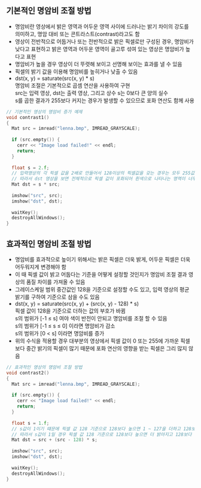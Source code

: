 ## 기본적인 명암비 조절 방법
* 명암비란 영상에서 밝은 영역과 어두운 영역 사이에 드러나는 밝기 차이의 강도를 의미하고, 명암 대비 또는 콘트라스트(contrast)라고도 함
* 영상이 전반적으로 어둡거나 또는 전반적으로 밝은 픽셀로만 구성된 경우, 명암비가 낮다고 표현하고 밝은 영역과 어두운 영역이 골고루 섞여 있는 영상은 명암비가 높다고 표현
* 명암비가 높을 경우 영상이 더 뚜렷해 보이고 선명해 보이는 효과를 낼 수 있음
* 픽셀의 밝기 값을 이용해 명암비를 높히거나 낮출 수 있음 
* dst(x, y) = saturate(src(x, y) * s) <br/> 명암비 조절은 기본적으로 곱셈 연산을 사용하여 구현 <br/> src는 입력 영상, dst는 출력 영상, 그리고 상수 s는 0보다 큰 양의 실수 <br/> s를 곱한 결과가 255보다 커지는 경우가 발생할 수 있으므로 포화 연산도 함께 사용
```cpp
// 기본적인 영상의 명암비 증가 예제
void contrast1()
{
  Mat src = imread("lenna.bmp", IMREAD_GRAYSCALE);
   
  if (src.empty()) {
    cerr << "Image load failed!" << endl;
    return;
  }
  
  float s = 2.f;
  // 입력영상의 각 픽셀 값을 2배로 만들어서 128이상의 픽셀값을 갖는 경우는 모두 255값을 갖고 128 이하의 픽셀값을 갖는 경우 명암비가 2배 차이가 나게 됨
  // 따라서 dst 영상을 보면 전체적으로 픽셀 값이 포화되어 흰색으로 나타나는 영역이 너무 많으며, 이로 인해 사물의 윤곽 구분이 더 어려워짐
  Mat dst = s * src;
  
  imshow("src", src);
  imshow("dst", dst);
    
  waitKey();
  destroyAllWindows();
}
```

## 효과적인 명암비 조절 방법
* 명암비를 효과적으로 높이기 위해서는 밝은 픽셀은 더욱 밝게, 어두운 픽셀은 더욱 어두워지게 변경해야 함
* 이 때 픽셀 값이 밝고 어둡다는 기준을 어떻게 설정할 것인지가 명암비 조절 결과 영상의 품질 차이를 가져올 수 있음
* 그레이스케일 범위 중간값인 128을 기준으로 설정할 수도 있고, 입력 영상의 평균 밝기를 구하여 기준으로 삼을 수도 있음 
* dst(x, y) = saturate(src(x, y) + (src(x, y) - 128) * s) <br/> 픽셀 값이 128을 기준으로 더하는 값의 부호가 바뀜 <br/> s의 범위가 [-1 ≤ s] 여야 색이 반전이 안되고 명암비를 조절 할 수 있음 <br/> s의 범위가 [-1 ≤ s ≤ 0] 이라면 명암비가 감소 <br/> s의 범위가 [0 < s] 이라면 명암비를 증가
* 위의 수식을 적용할 경우 대부분의 영상에서 픽셀 값이 0 또는 255에 가까운 픽셀보다 중간 밝기의 픽셀이 많기 때문에 포화 연산의 영향을 받는 픽셀은 그리 많지 않음
```cpp
// 효과적인 영상의 명암비 조절 방법
void contrast2()
{
  Mat src = imread("lenna.bmp", IMREAD_GRAYSCALE);
     
  if (src.empty()) {
    cerr << "Image load failed!" << endl; 
    return;
  }
  
  float s = 1.f;
  // s값이 1이기 떄문에 픽셀 값 128 기준으로 128보다 높으면 1 ~ 127을 더하고 128보다 낮은 픽셀들은 -127 ~ -1 값을 더함
  // 따라서 s값이 1일 경우 픽셀 값 128 기준으로 128보다 높으면 더 밝아지고 128보다 낮으면 더 어두워져 효과적으로 명암비 차이를 낼 수 있음
  Mat dst = src + (src - 128) * s;
  
  imshow("src", src); 
  imshow("dst", dst);
     
  waitKey();
  destroyAllWindows();
}
```
